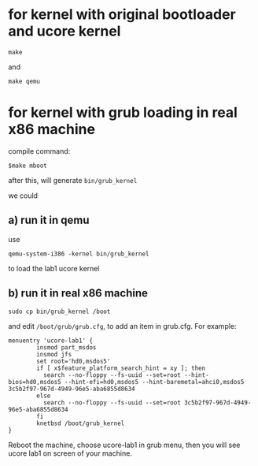 # for kernel with original bootloader and ucore kernel
```
make 
```
and
```
make qemu
```

# for kernel with grub loading in real x86 machine

compile command:
```
$make mboot
```
after this, will generate `bin/grub_kernel`

we could 

## a) run it in qemu

use 
```
qemu-system-i386 -kernel bin/grub_kernel
```
to load the lab1 ucore kernel

## b) run it in real x86 machine
```
sudo cp bin/grub_kernel /boot
```
and edit `/boot/grub/grub.cfg`, to add an item in grub.cfg.
For example:
```
menuentry 'ucore-lab1' {
        insmod part_msdos
        insmod jfs
        set root='hd0,msdos5'
        if [ x$feature_platform_search_hint = xy ]; then
          search --no-floppy --fs-uuid --set=root --hint-bios=hd0,msdos5 --hint-efi=hd0,msdos5 --hint-baremetal=ahci0,msdos5  3c5b2f97-967d-4949-96e5-aba6855d8634
        else
          search --no-floppy --fs-uuid --set=root 3c5b2f97-967d-4949-96e5-aba6855d8634
        fi
        knetbsd /boot/grub_kernel
}
```
Reboot the machine, choose ucore-lab1 in grub menu, then you will see ucore lab1 on screen of your machine.
